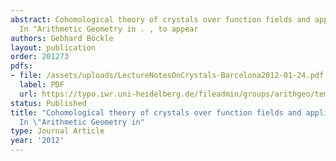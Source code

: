 ```yaml
---
abstract: Cohomological theory of crystals over function fields and applications.
  In "Arithmetic Geometry in . , to appear
authors: Gebhard Böckle
layout: publication
order: 201273
pdfs:
- file: /assets/uploads/LectureNotesOnCrystals-Barcelona2012-01-24.pdf
  label: PDF
  url: https://typo.iwr.uni-heidelberg.de/fileadmin/groups/arithgeo/templates/data/Gebhard_Boeckle/LectureNotesOnCrystals-Barcelona2012-01-24.pdf
status: Published
title: "Cohomological theory of crystals over function fields and applications. \t\
  In \"Arithmetic Geometry in"
type: Journal Article
year: '2012'
---
```

